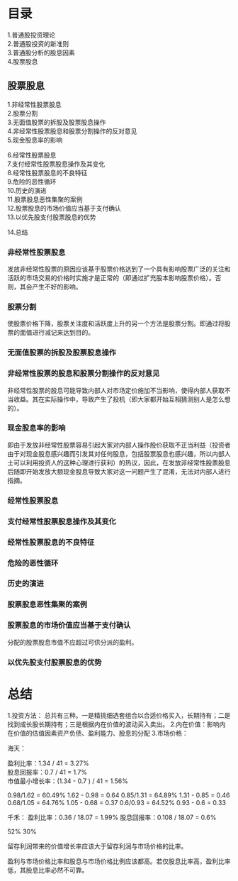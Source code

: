 # 目录
1.普通股投资理论    
2.普通股投资的新准则    
3.普通股分析的股息因素    
4.股票股息  
## 股票股息 
1.非经常性股票股息    
2.股票分割    
3.无面值股票的拆股及股票股息操作   
4.非经常性股票股息和股票分割操作的反对意见   
5.现金股息率的影响  

6.经常性股票股息     
7.支付经常性股票股息操作及其变化   
8.经常性股票股息的不良特征    
9.危险的恶性循环   
10.历史的演进    
11.股票股息恶性集聚的案例   
12.股票股息的市场价值应当基于支付确认   
13.以优先股支付股票股息的优势 

14.总结  

### 非经常性股票股息
发放非经常性股票的原因应该基于股票价格达到了一个具有影响股票广泛的关注和活跃的市场交易的价格时实施才是正常的（即通过扩充股本影响股票价格）。否则，其会产生不好的影响。

### 股票分割
使股票价格下降，股票关注度和活跃度上升的另一个方法是股票分割。即通过将股票的面值进行减记来达到目的。

### 无面值股票的拆股及股票股息操作


### 非经常性股票的股息和股票分割操作的反对意见
非经常性股票的股息可能导致内部人对市场定价施加不当影响，使得内部人获取不当收益。其在实际操作中，导致产生了投机（即大家都开始互相猜测别人是怎么想的）。

### 现金股息率的影响
即由于发放非经常性股票容易引起大家对内部人操作股价获取不正当利益（投资者由于对现金股息感兴趣而引发其对任何股息，包括股票股息也感兴趣，所以内部人士可以利用投资人的这种心理进行获利）的热议，因此，在发放非经常性股票股息后随即开始发放大额现金股息导致大家对这一问题产生了混淆，无法对内部人进行指摘。

### 经常性股票股息 

### 支付经常性股票股息操作及其变化 
### 经常性股票股息的不良特征    
### 危险的恶性循环   
### 历史的演进    
### 股票股息恶性集聚的案例   
### 股票股息的市场价值应当基于支付确认  
分配的股票股息市值不应超过可供分派的盈利。

### 以优先股支付股票股息的优势

# 总结
1.投资方法：
  总共有三种。一是精挑细选套组合以合适价格买入，长期持有；二是找到成长股长期持有；三是根据内在价值的波动买入卖出。
2.内在价值：影响内在价值的估值因素资产负债、盈利能力、股息的分配
3.市场价格：

海天：

盈利比率：1.34 / 41 = 3.27%  
股息回报率：0.7 / 41 = 1.7%  
市值最小增长率：(1.34 - 0.7 ) / 41 = 1.56%

0.98/1.62 = 60.49%  1.62 - 0.98 = 0.64
0.85/1.31 = 64.89%  1.31 - 0.85 = 0.46
0.68/1.05 = 64.76%  1.05 - 0.68 = 0.37
0.6/0.93 = 64.52%   0.93 - 0.6  = 0.33

千禾：
盈利比率：0.36 / 18.07 = 1.99% 
股息回报率：0.108 / 18.07 = 0.6% 

52%
30%

留存利润带来的价值增长率应该大于留存利润与市场价格的比率。

盈利与市场价格比率和股息与市场价格比例应该都高。若仅股息比率高，盈利比率低，其股息比率必然不可靠。



